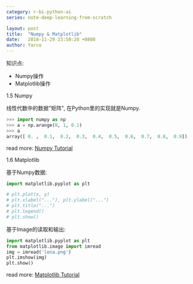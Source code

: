 ```yaml
---
category: r-bi-python-ai
series: note-deep-learning-from-scratch

layout: post 
title:  "Numpy & Matplotlib"
date:   2018-11-29 23:50:20 +0800
author: Yarco
---
```


知识点:
* Numpy操作
* Matplotlib操作

1.5 Numpy

线性代数中的数据"矩阵", 在Python里的实现就是Numpy.
```python
>>> import numpy as np
>>> a = np.arange(0, 1, 0.1)
>>> a
array([ 0. ,  0.1,  0.2,  0.3,  0.4,  0.5,  0.6,  0.7,  0.8,  0.9])
```
read more: [Numpy Tutorial](https://docs.scipy.org/doc/numpy/user/quickstart.html)

1.6 Matplotlib

基于Numpy数据:
```python
import matplotlib.pyplot as plt

# plt.plot(x, y)
# plt.xlabel("..."), plt.ylabel("...")
# plt.title("...")
# plt.legend()
# plt.show()
```

基于Image的读取和输出:
```python
import matplotlib.pyplot as plt
from matplotlib.image import imread
img = imread('lena.png') 
plt.imshow(img)
plt.show()
```
read more: [Matplotlib Tutorial](https://matplotlib.org/tutorials/index.html)

